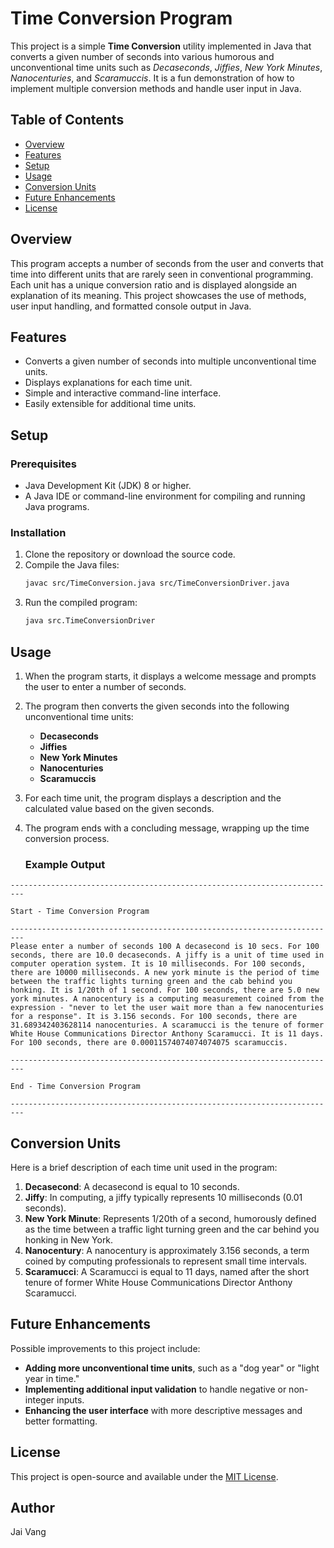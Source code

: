 # Time Conversion Program

This project is a simple **Time Conversion** utility implemented in Java that converts a given number of seconds into various humorous and unconventional time units such as _Decaseconds_, _Jiffies_, _New York Minutes_, _Nanocenturies_, and _Scaramuccis_. It is a fun demonstration of how to implement multiple conversion methods and handle user input in Java.

## Table of Contents

- [Overview](#overview)
- [Features](#features)
- [Setup](#setup)
- [Usage](#usage)
- [Conversion Units](#conversion-units)
- [Future Enhancements](#future-enhancements)
- [License](#license)

## Overview

This program accepts a number of seconds from the user and converts that time into different units that are rarely seen in conventional programming. Each unit has a unique conversion ratio and is displayed alongside an explanation of its meaning. This project showcases the use of methods, user input handling, and formatted console output in Java.

## Features

- Converts a given number of seconds into multiple unconventional time units.
- Displays explanations for each time unit.
- Simple and interactive command-line interface.
- Easily extensible for additional time units.

## Setup

### Prerequisites

- Java Development Kit (JDK) 8 or higher.
- A Java IDE or command-line environment for compiling and running Java programs.

### Installation

1. Clone the repository or download the source code.
2. Compile the Java files:
   ```bash
   javac src/TimeConversion.java src/TimeConversionDriver.java
   ```
3. Run the compiled program:
   ```bash
   java src.TimeConversionDriver
   ```

## Usage

1. When the program starts, it displays a welcome message and prompts the user to enter a number of seconds.
2. The program then converts the given seconds into the following unconventional time units:
   - **Decaseconds**
   - **Jiffies**
   - **New York Minutes**
   - **Nanocenturies**
   - **Scaramuccis**
3. For each time unit, the program displays a description and the calculated value based on the given seconds.
4. The program ends with a concluding message, wrapping up the time conversion process.

   ### Example Output

```
-------------------------------------------------------------------------

Start - Time Conversion Program

-------------------------------------------------------------------------
Please enter a number of seconds 100 A decasecond is 10 secs. For 100 seconds, there are 10.0 decaseconds. A jiffy is a unit of time used in computer operation system. It is 10 milliseconds. For 100 seconds, there are 10000 milliseconds. A new york minute is the period of time between the traffic lights turning green and the cab behind you honking. It is 1/20th of 1 second. For 100 seconds, there are 5.0 new york minutes. A nanocentury is a computing measurement coined from the expression - "never to let the user wait more than a few nanocenturies for a response". It is 3.156 seconds. For 100 seconds, there are 31.689342403628114 nanocenturies. A scaramucci is the tenure of former White House Communications Director Anthony Scaramucci. It is 11 days. For 100 seconds, there are 0.00011574074074074075 scaramuccis.

-------------------------------------------------------------------------

End - Time Conversion Program

-------------------------------------------------------------------------

```

## Conversion Units

Here is a brief description of each time unit used in the program:

1. **Decasecond**: A decasecond is equal to 10 seconds.
2. **Jiffy**: In computing, a jiffy typically represents 10 milliseconds (0.01 seconds).
3. **New York Minute**: Represents 1/20th of a second, humorously defined as the time between a traffic light turning green and the car behind you honking in New York.
4. **Nanocentury**: A nanocentury is approximately 3.156 seconds, a term coined by computing professionals to represent small time intervals.
5. **Scaramucci**: A Scaramucci is equal to 11 days, named after the short tenure of former White House Communications Director Anthony Scaramucci.

## Future Enhancements

Possible improvements to this project include:

- **Adding more unconventional time units**, such as a "dog year" or "light year in time."
- **Implementing additional input validation** to handle negative or non-integer inputs.
- **Enhancing the user interface** with more descriptive messages and better formatting.

## License

This project is open-source and available under the [MIT License](LICENSE).

## Author

Jai Vang
